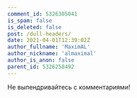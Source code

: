 ```yaml
---
comment_id: 5326305041
is_spam: false
is_deleted: false
post: /dull-headers/
date: 2021-04-01T12:39:02Z
author_fullname: 'MaximAL'
author_nickname: 'almaximal'
author_is_anon: false
parent_id: 5326258492
---
```


<p>Не выпендривайтесь с комментариями!</p>

